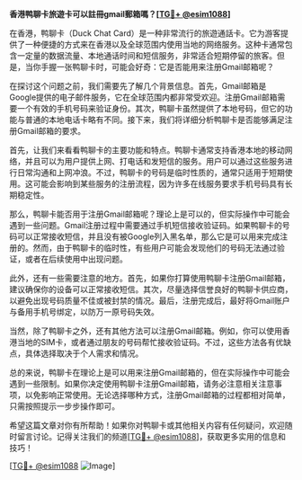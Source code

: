 **香港鸭聊卡旅遊卡可以註冊gmail郵箱嗎？[[TG💪+ @esim1088](https://t.me/s/esim1088)]**

在香港，鸭聊卡（Duck Chat Card）是一种非常流行的旅遊通話卡。它为游客提供了一种便捷的方式来在香港以及全球范围内使用当地的网络服务。这种卡通常包含一定量的数据流量、本地通话时间和短信服务，非常适合短期停留的旅客。但是，当你手握一张鸭聊卡时，可能会好奇：它是否能用来注册Gmail邮箱呢？

在探讨这个问题之前，我们需要先了解几个背景信息。首先，Gmail邮箱是Google提供的电子邮件服务，它在全球范围内都非常受欢迎。注册Gmail邮箱需要一个有效的手机号码来验证身份。其次，鸭聊卡虽然提供了本地号码，但它的功能与普通的本地电话卡略有不同。接下来，我们将详细分析鸭聊卡是否能够满足注册Gmail邮箱的要求。

首先，让我们来看看鸭聊卡的主要功能和特点。鸭聊卡通常支持香港本地的移动网络，并且可以为用户提供上网、打电话和发短信的服务。用户可以通过这些服务进行日常沟通和上网冲浪。不过，鸭聊卡的号码是临时性质的，通常只适用于短期使用。这可能会影响到某些服务的注册流程，因为许多在线服务要求手机号码具有长期稳定性。

那么，鸭聊卡能否用于注册Gmail邮箱呢？理论上是可以的，但实际操作中可能会遇到一些问题。Gmail注册过程中需要通过手机短信接收验证码。如果鸭聊卡的号码可以正常接收短信，并且没有被Google列入黑名单，那么它是可以用来完成注册的。然而，由于鸭聊卡的临时性，有些用户可能会发现他们的号码无法通过验证，或者在后续使用中出现问题。

此外，还有一些需要注意的地方。首先，如果你打算使用鸭聊卡注册Gmail邮箱，建议确保你的设备可以正常接收短信。其次，尽量选择信誉良好的鸭聊卡供应商，以避免出现号码质量不佳或被封禁的情况。最后，注册完成后，最好将Gmail账户与备用手机号绑定，以防万一原号码失效。

当然，除了鸭聊卡之外，还有其他方法可以注册Gmail邮箱。例如，你可以使用香港当地的SIM卡，或者通过朋友的号码帮忙接收验证码。不过，这些方法各有优缺点，具体选择取决于个人需求和情况。

总的来说，鸭聊卡在理论上是可以用来注册Gmail邮箱的，但在实际操作中可能会遇到一些限制。如果你决定使用鸭聊卡注册Gmail邮箱，请务必注意相关注意事项，以免影响正常使用。无论选择哪种方式，注册Gmail邮箱的过程都相对简单，只需按照提示一步步操作即可。

希望这篇文章对你有所帮助！如果你对鸭聊卡或其他相关内容有任何疑问，欢迎随时留言讨论。记得关注我们的频道[[TG💪+ @esim1088](https://t.me/s/esim1088)]，获取更多实用的信息和技巧！

[[TG💪+ @esim1088](https://t.me/s/esim1088) ![Image](https://i.postimg.cc/4NQfJmqS/Snipaste-2025-05-13-00-14-12.png)]